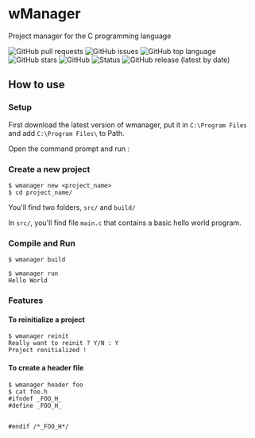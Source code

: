 # wManager

Project manager for the C programming language

![GitHub pull requests](https://img.shields.io/github/issues-pr/Wafelack/wmanager?label=Pull%20requests) ![GitHub issues](https://img.shields.io/github/issues/Wafelack/wmanager?color=%23ff5522&label=Issues) ![GitHub top language](https://img.shields.io/github/languages/top/Wafelack/wmanager?color=%23aaaaaa&label=C) ![GitHub stars](https://img.shields.io/github/stars/Wafelack/wmanager?label=Stars&style=plastic) ![GitHub](https://img.shields.io/github/license/Wafelack/wmanager?color=%2300afff&label=License) ![Status](https://img.shields.io/badge/Status-Working_for_Windows_only-%2300ff00) ![GitHub release (latest by date)](https://img.shields.io/github/v/release/Wafelack/wmanager?label=Latest%20release)

## How to use

### Setup

First download the latest version of wmanager, put it in `C:\Program Files` and add `C:\Program Files\` to Path.

Open the command prompt and run :

### Create a new project

```
$ wmanager new <project_name>
$ cd project_name/
```

You'll find two folders, `src/` and `build/`

In `src/`, you'll find file `main.c` that contains a basic hello world program.

### Compile and Run

```
$ wmanager build

$ wmanager run
Hello World
```

### Features

#### To reinitialize a project

```
$ wmanager reinit
Really want to reinit ? Y/N : Y
Project renitialized !
```

#### To create a header file

```
$ wmanager header foo
$ cat foo.h
#ifndef _FOO_H_
#define _FOO_H_


#endif /*_FOO_H*/
```
